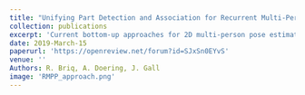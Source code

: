 ```yaml
---
title: "Unifying Part Detection and Association for Recurrent Multi-Person Pose Estimation"
collection: publications
excerpt: 'Current bottom-up approaches for 2D multi-person pose estimation (MPPE) detect joints collectively without distinguishing between individuals. Associating the joints to individuals is done independently of the learning algorithm, therefore requires formulating a separate problem in a post-processing step that relies on relaxations or sophisticated heuristics. We propose a differentiable learning-based model that performs part detection and association jointly, thereby eliminating the need for further post-processing. The approach introduces a recurrent neural network (RNN), which takes dense low-level features as input and predicts the heatmaps of a single person joints in each iteration, then refines them using a feedback loop. In addition, the network learns a stopping criterion in order to halt once it has identified all individuals in an image, allowing it to output any number of poses. Furthermore, we introduce an efficient implementation that allows training on memory-constrained machines. The approach is generic and can be combined with any bottom-up approach. The approach is evaluated on the challenging MSCOCO and OCHuman datasets and achieves a substantial improvement over the baseline. On OCHuman, which contains severe occlusions, we achieve state-of-the-art results even compared to top-down approaches. Our results demonstrate the advantage of a learning-based detection and association framework, and bottom-up approaches over top-down approaches in challenging scenarios.'
date: 2019-March-15
paperurl: 'https://openreview.net/forum?id=SJxSn0EYvS'
venue: ''
Authors: R. Briq, A. Doering, J. Gall
image: 'RMPP_approach.png'
---
```


